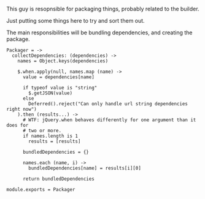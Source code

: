 This guy is resopnsible for packaging things, probably related to the builder.

Just putting some things here to try and sort them out.

The main responsibilities will be bundling dependencies, and creating the
package.

    Packager = ->
      collectDependencies: (dependencies) ->
        names = Object.keys(dependencies)
      
        $.when.apply(null, names.map (name) ->
          value = dependencies[name]
          
          if typeof value is "string"
            $.getJSON(value)
          else
            Deferred().reject("Can only handle url string dependencies right now")
        ).then (results...) ->
          # WTF: jQuery.when behaves differently for one argument than it does for
          # two or more.
          if names.length is 1
            results = [results]
          
          bundledDependencies = {}

          names.each (name, i) ->
            bundledDependencies[name] = results[i][0]

          return bundledDependencies

    module.exports = Packager
